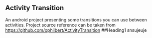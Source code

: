 ## Activity Transition
An android project presenting some transitions you can use between activities.
Project source reference can be taken from https://github.com/ophilbert/ActivityTransition
##Heading1
snsujeuje
